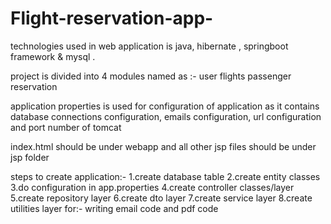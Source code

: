 # Flight-reservation-app-

technologies used in web application is java, hibernate , springboot framework & mysql .

project is divided into 4 modules named as :-
user 
flights
passenger
reservation

application properties is used for configuration of application as it contains database connections configuration, emails configuration, url configuration and port number of tomcat

index.html should be under webapp and all other jsp files should be under jsp folder

steps to create application:-
1.create database table
2.create entity classes
3.do configuration in app.properties
4.create controller classes/layer
5.create repository layer
6.create dto layer
7.create service layer
8.create utilities layer for:-
  writing email code and pdf code


